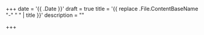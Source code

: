+++
date = '{{ .Date }}'
draft = true
title = '{{ replace .File.ContentBaseName "-" " " | title }}'
description = ""

+++
